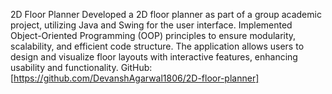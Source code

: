 2D Floor Planner
Developed a 2D floor planner as part of a group academic project, utilizing Java and Swing for the user interface. 
Implemented Object-Oriented Programming (OOP) principles to ensure modularity, scalability, and efficient code structure. 
The application allows users to design and visualize floor layouts with interactive features, enhancing usability and functionality.
GitHub: [https://github.com/DevanshAgarwal1806/2D-floor-planner]
